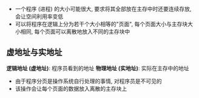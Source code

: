 - 一个程序 (进程) 的大小可能很大, 要求将其全部放在主存中时还要连续存放, 会让空间利用率变低
- 可以将程序在逻辑上分为若干个大小相等的"页面", 每个页面大小与主存块大小相同, 每个页面可以离散地放入不同的主存块中
## 虚地址与实地址
**逻辑地址 (虚地址)**: 程序员看到的地址
**物理地址 (实地址)**: 实际在主存中的地址
- 由于程序分页是操作系统自行处理的事情, 对程序员是不可见的
- 该操作会让每个页面的数据放入离散的主存块上